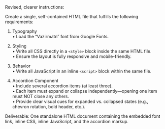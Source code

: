 Revised, clearer instructions:

Create a single, self-contained HTML file that fulfills the following requirements:

1. Typography  
   • Load the “Vazirmatn” font from Google Fonts.

2. Styling  
   • Write all CSS directly in a `<style>` block inside the same HTML file.  
   • Ensure the layout is fully responsive and mobile-friendly.

3. Behavior  
   • Write all JavaScript in an inline `<script>` block within the same file.

4. Accordion Component  
   • Include several accordion items (at least three).  
   • Each item must expand or collapse independently—opening one item must NOT close any others.  
   • Provide clear visual cues for expanded vs. collapsed states (e.g., chevron rotation, bold header, etc.).

Deliverable: One standalone HTML document containing the embedded font link, inline CSS, inline JavaScript, and the accordion markup.
